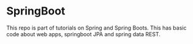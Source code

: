 # SpringBoot
This repo is part of tutorials on Spring and Spring Boots. 
This has basic code about web apps, springboot JPA and spring data REST.


